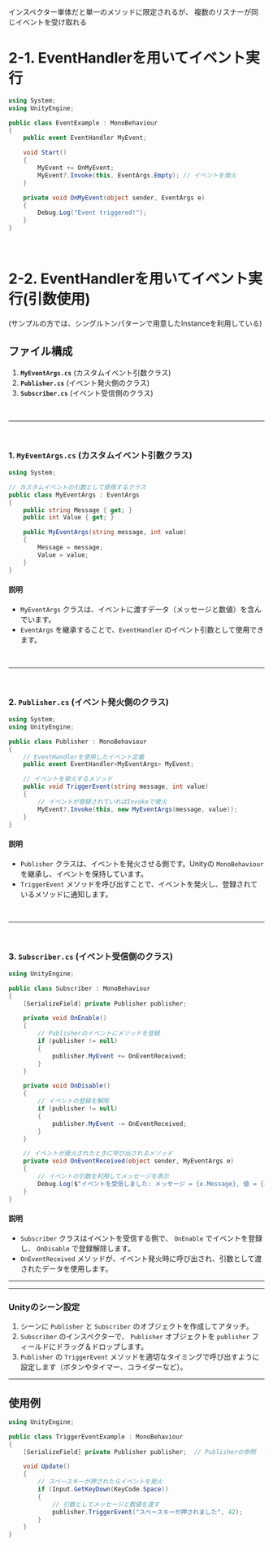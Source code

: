 インスペクター単体だと単一のメソッドに限定されるが、
複数のリスナーが同じイベントを受け取れる


# 2-1. EventHandlerを用いてイベント実行

```csharp
using System;
using UnityEngine;

public class EventExample : MonoBehaviour
{
    public event EventHandler MyEvent;

    void Start()
    {
        MyEvent += OnMyEvent;
        MyEvent?.Invoke(this, EventArgs.Empty); // イベントを発火
    }

    private void OnMyEvent(object sender, EventArgs e)
    {
        Debug.Log("Event triggered!");
    }
}
```

<br>


# 2-2. EventHandlerを用いてイベント実行(引数使用)

(サンプルの方では、シングルトンパターンで用意したInstanceを利用している)

## ファイル構成
1. **`MyEventArgs.cs`** (カスタムイベント引数クラス)
2. **`Publisher.cs`** (イベント発火側のクラス)
3. **`Subscriber.cs`** (イベント受信側のクラス)

<br>

---

<br>

### 1. `MyEventArgs.cs` (カスタムイベント引数クラス)

```csharp
using System;

// カスタムイベントの引数として使用するクラス
public class MyEventArgs : EventArgs
{
    public string Message { get; }
    public int Value { get; }

    public MyEventArgs(string message, int value)
    {
        Message = message;
        Value = value;
    }
}
```

#### 説明
- `MyEventArgs` クラスは、イベントに渡すデータ（メッセージと数値）を含んでいます。
- `EventArgs` を継承することで、`EventHandler` のイベント引数として使用できます。

<br>

---

<br>

### 2. `Publisher.cs` (イベント発火側のクラス)

```csharp
using System;
using UnityEngine;

public class Publisher : MonoBehaviour
{
    // EventHandlerを使用したイベント定義
    public event EventHandler<MyEventArgs> MyEvent;

    // イベントを発火するメソッド
    public void TriggerEvent(string message, int value)
    {
        // イベントが登録されていればInvokeで発火
        MyEvent?.Invoke(this, new MyEventArgs(message, value));
    }
}
```

#### 説明
- `Publisher` クラスは、イベントを発火させる側です。Unityの `MonoBehaviour` を継承し、イベントを保持しています。
- `TriggerEvent` メソッドを呼び出すことで、イベントを発火し、登録されているメソッドに通知します。

<br>

---

<br>

### 3. `Subscriber.cs` (イベント受信側のクラス)
```csharp
using UnityEngine;

public class Subscriber : MonoBehaviour
{
    [SerializeField] private Publisher publisher;

    private void OnEnable()
    {
        // Publisherのイベントにメソッドを登録
        if (publisher != null)
        {
            publisher.MyEvent += OnEventReceived;
        }
    }

    private void OnDisable()
    {
        // イベントの登録を解除
        if (publisher != null)
        {
            publisher.MyEvent -= OnEventReceived;
        }
    }

    // イベントが発火されたときに呼び出されるメソッド
    private void OnEventReceived(object sender, MyEventArgs e)
    {
        // イベントの引数を利用してメッセージを表示
        Debug.Log($"イベントを受信しました: メッセージ = {e.Message}, 値 = {e.Value}");
    }
}
```

#### 説明
- `Subscriber` クラスはイベントを受信する側で、 `OnEnable` でイベントを登録し、 `OnDisable` で登録解除します。
- `OnEventReceived` メソッドが、イベント発火時に呼び出され、引数として渡されたデータを使用します。

---

---

### Unityのシーン設定
1. シーンに `Publisher` と `Subscriber` のオブジェクトを作成してアタッチ。
2. `Subscriber` のインスペクターで、 `Publisher` オブジェクトを `publisher` フィールドにドラッグ＆ドロップします。
3. `Publisher` の `TriggerEvent` メソッドを適切なタイミングで呼び出すように設定します（ボタンやタイマー、コライダーなど）。


---

## 使用例

```cs
using UnityEngine;

public class TriggerEventExample : MonoBehaviour
{
    [SerializeField] private Publisher publisher;  // Publisherの参照

    void Update()
    {
        // スペースキーが押されたらイベントを発火
        if (Input.GetKeyDown(KeyCode.Space))
        {
            // 引数としてメッセージと数値を渡す
            publisher.TriggerEvent("スペースキーが押されました", 42);
        }
    }
}
```






